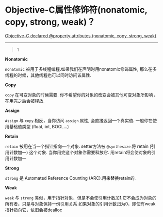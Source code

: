 # Objective-C属性修饰符(nonatomic, copy, strong, weak)？
[Objective-C declared @property attributes (nonatomic, copy, strong, weak)](https://stackoverflow.com/questions/9859719/objective-c-declared-property-attributes-nonatomic-copy-strong-weak)

___



> 1

**Nonatomic**

`nonatomic` 被用于多线程编程.如果我们在声明时用nonatomic修饰属性, 那么在多线程的时候，其他线程也可以同时访问该属性.

**Copy**

`copy` 在可变对象的时候需要. 你不希望你的对象的改变会被其他可变对象所影响，在用完之后会被释放.

**Assign**

`Assign` 与 `copy`.相反，当你访问 `assign` 属性, 会直接返回一个真实值. 一般你在使用基础值类型 (float, int, BOOL...)

**Retain**

`retain` 被用在当一个指针指向一个对象. setter方法被 `@synthesize` 将 retain (引用计数加一) 这个对象. 当你用完这个对象你需要释放它. 用retain将会使对象的引用计数加一

**Strong**

`strong` 是 Automated Reference Counting (ARC).用来替换retain的.

**Weak**

`weak` 与 `strong` 类似，用于指针对象，但是不会使引用计数加1.它不会成为对象的所有者，只是与对象保持一份引用关系.如果对象的引用计数归为0，即使有weak指针指向它，依旧会被dealloc